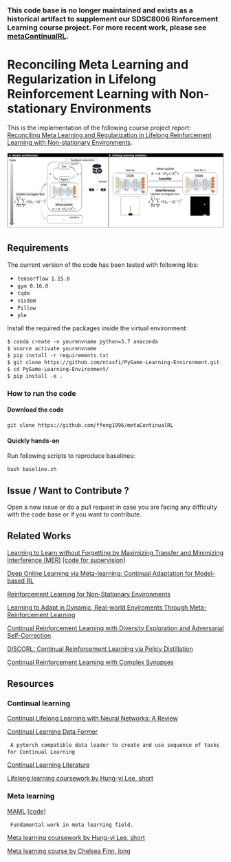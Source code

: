 ### This code base is no longer maintained and exists as a historical artifact to supplement our SDSC8006 Rinforcement Learning course project. For more recent work, please see [metaContinualRL](https://github.com/ffeng1996/metaContinualRL).

# Reconciling Meta Learning and Regularization in Lifelong Reinforcement Learning with Non-stationary Environments

This is the implementation of the following course project report: 
[Reconciling Meta Learning and Regularization in Lifelong Reinforcement Learning with Non-stationary Environments](https://github.com/ffeng1996/metaContinualRL/blob/master/paper/paper.pdf).

![](figs/figure.png)

## Requirements
The current version of the code has been tested with following libs:
* `tensorflow 1.15.0`
* `gym 0.16.0`
* `tqdm`
* `visdom`
* `Pillow`
* `ple`

Install the required the packages inside the virtual environment:
```
$ conda create -n yourenvname python=3.7 anaconda
$ source activate yourenvname
$ pip install -r requirements.txt
$ git clone https://github.com/ntasfi/PyGame-Learning-Environment.git
$ cd PyGame-Learning-Environment/
$ pip install -e .
```


### How to run the code
#### Download the code
```
git clone https://github.com/ffeng1996/metaContinualRL
```
#### Quickly hands-on
Run following scripts to reproduce baselines:
```
bash baseline.sh
```
## Issue / Want to Contribute ? 
Open a new issue or do a pull request in case you are facing any difficulty with the code base or if you want to contribute.

## Related Works
[Learning to Learn without Forgetting by Maximizing Transfer and Minimizing Interference (MER)](https://arxiv.org/pdf/1810.11910.pdf) [[code for supervision]](https://github.com/mattriemer/mer)

[Deep Online Learning via Meta-learning: Continual Adaptation for Model-based RL](https://arxiv.org/pdf/1812.07671.pdf)

[Reinforcement Learning for Non-Stationary Environments](https://arxiv.org/pdf/1905.03970.pdf)

[Learning to Adapt in Dynamic, Real-world Enviroments Through Meta-Reinforcement Learning](https://arxiv.org/pdf/1803.11347.pdf)

[Continual Reinforcement Learning with Diversity Exploration and Adversarial Self-Correction](https://arxiv.org/pdf/1906.09205.pdf)

[DISCORL: Continual Reinforcement Learning via Policy Distillation](https://arxiv.org/pdf/1907.05855.pdf)


[Continual Reinforcement Learning with Complex Synapses](http://proceedings.mlr.press/v80/kaplanis18a/kaplanis18a.pdf)


## Resources
### Continual learning
[Continual Lifelong Learning with Neural Networks: A Review](https://arxiv.org/abs/1802.07569)

[Continual Learning Data Former](https://github.com/TLESORT/Continual_Learning_Data_Former)
```
 A pytorch compatible data loader to create and use sequence of tasks for Continual Learning 
```

[Continual Learning Literature](https://github.com/optimass/continual_learning_papers)

[Lifelong learning coursework by Hung-yi Lee, short](https://www.youtube.com/watch?v=7qT5P9KJnWo&list=PLJV_el3uVTsOK_ZK5L0Iv_EQoL1JefRL4&index=25)

### Meta learning
[MAML](https://arxiv.org/abs/1703.03400) [[code]](https://github.com/cbfinn/maml)
```
 Fundamental work in meta learning field.  
```

[Meta learning coursework by Hung-yi Lee, short](https://www.youtube.com/watch?v=EkAqYbpCYAc&list=PLJV_el3uVTsOK_ZK5L0Iv_EQoL1JefRL4&index=32)

[Meta learning course by Chelsea Finn, long](https://www.youtube.com/playlist?list=PLoROMvodv4rMC6zfYmnD7UG3LVvwaITY5)

